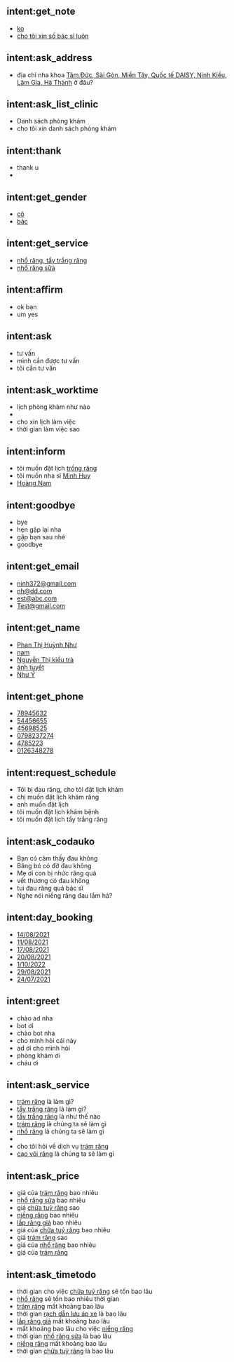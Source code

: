 ## intent:get_note
- [ko](note)
- [cho tôi xin số bác sĩ luôn](note)

## intent:ask_address
- địa chỉ nha khoa [Tâm Đức, Sài Gòn, Miền Tây, Quốc tế DAISY, Ninh Kiều, Lâm Gia, Hà Thành](address) ở đâu?

## intent:ask_list_clinic
- Danh sách phòng khám
- cho tôi xin danh sách phòng khám

## intent:thank
- thank u
- 

## intent:get_gender
- [cô](gender)
- [bác](gender)

## intent:get_service
- [nhổ răng, tẩy trắng răng](service)
- [nhổ răng sữa](service)

## intent:affirm
- ok bạn
- um yes

## intent:ask
- tư vấn
- mình cần được tư vấn
- tôi cần tư vấn

## intent:ask_worktime
- lịch phòng khám như nào
- 
- cho xin lịch làm việc
- thời gian làm việc sao

## intent:inform
- tôi muốn đặt lịch [trồng răng](service)
- tôi muốn nha sĩ [Minh Huy](dentist)
- [Hoàng Nam](dentist)

## intent:goodbye
- bye
- hẹn gặp lại nha
- gặp bạn sau nhé
- goodbye

## intent:get_email
- [ninh372@gmail.com](email)
- [nh@dd.com](email)
- [est@abc.com](email)
- [Test@gmail.com](email)

## intent:get_name
- [Phan Thị Huỳnh Như](customer)
- [nam](customer)
- [Nguyễn Thị kiều trà](customer)
- [ánh tuyết](customer)
- [Như Ý](customer)

## intent:get_phone
- [78945632](phone)
- [54456655](phone)
- [45698525](phone)
- [0798237274](phone)
- [4785223](phone)
- [0126348278](phone)

## intent:request_schedule
- Tôi bị đau răng, cho tôi đặt lịch khám
- chị muốn đặt lịch khám răng
- anh muốn đặt lịch
- tôi muốn đặt lịch khám bệnh
- tôi muốn đặt lịch tẩy trắng răng

## intent:ask_codauko
- Bạn có cảm thấy đau không
- Băng bó có đỡ đau không
- Mẹ ơi con bị nhức răng quá
- vết thương có đau không
- tui đau răng quá bác sĩ
- Nghe nói niềng răng đau lắm hả?

## intent:day_booking
- [14/08/2021](date)
- [11/08/2021](date)
- [17/08/2021](date)
- [20/08/2021](date)
- [1/10/2022](date)
- [29/08/2021](date)
- [24/07/2021](date)

## intent:greet
- chào ad nha
- bot ơi
- chào bot nha
- cho mình hỏi cái này
- ad ơi cho mình hỏi
- phòng khám ơi
- cháu ơi

## intent:ask_service
- [trám răng](service_ask) là làm gì?
- [tẩy trắng răng](service_ask) là làm gì?
- [tẩy trắng răng](service_ask) là như thế nào
- [trám răng](service_ask) là chúng ta sẽ làm gì
- [nhổ răng](service_ask) là chúng ta sẽ làm gì
- 
- cho tôi hỏi về dịch vụ [trám răng](service_ask)
- [cạo vôi răng](service_ask) là chúng ta sẽ làm gì

## intent:ask_price
- giá của [trám răng](price) bao nhiêu
- [nhổ răng sữa](price) bao nhiêu
- giá [chữa tuỷ răng](price) sao
- [niềng răng](price) bao nhiêu
- [lắp răng giả](price) bao nhiêu
- giá của [chữa tuỷ răng](price) bao nhiêu
- giá [trám răng](price) sao
- giá của [nhổ răng](price) bao nhiêu
- giá của [trám răng](price)

## intent:ask_timetodo
- thời gian cho việc [chữa tuỷ răng](timetodo) sẽ tốn bao lâu
- [nhổ răng](timetodo) sẽ tốn bao nhiêu thời gian
- [trám răng](timetodo) mất khoảng bao lâu
- thời gian [rạch dẫn lưu áp xe](timetodo) là bao lâu
- [lắp răng giả](timetodo) mất khoảng bao lâu
- mất khoảng bao lâu cho việc [niềng răng](timetodo)
- thời gian [nhổ răng sữa](timetodo) là bao lâu
- [niềng răng](timetodo) mất khoảng bao lâu
- thời gian [chữa tuỷ răng](timetodo) là bao lâu
